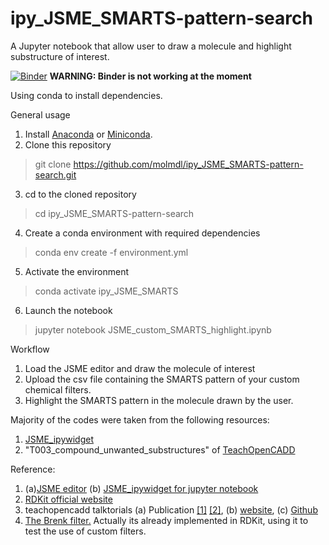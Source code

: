 # ipy_JSME_SMARTS-pattern-search
A Jupyter notebook that allow user to draw a molecule and highlight substructure of interest.

[![Binder](https://mybinder.org/badge_logo.svg)](https://mybinder.org/v2/gh/molmdl/ipy_JSME_SMARTS-pattern-search.git/main)
<b> WARNING: Binder is not working at the moment </b>

Using conda to install dependencies.

General usage
1. Install <a href="https://www.anaconda.com/download/">Anaconda</a> or <a href="https://conda.io/miniconda.html">Miniconda</a>.
2. Clone this repository
>    git clone https://github.com/molmdl/ipy_JSME_SMARTS-pattern-search.git
3. cd to the cloned repository
>    cd ipy_JSME_SMARTS-pattern-search
4. Create a conda environment with required dependencies 
>    conda env create -f environment.yml
5. Activate the environment
>    conda activate ipy_JSME_SMARTS
6. Launch the notebook
>    jupyter notebook JSME_custom_SMARTS_highlight.ipynb

Workflow
1. Load the JSME editor and draw the molecule of interest
2. Upload the csv file containing the SMARTS pattern of your custom chemical filters.
3. Highlight the SMARTS pattern in the molecule drawn by the user.

Majority of the codes were taken from the following resources:
1. <a href="https://github.com/lithium0003/JSME_ipywidget">JSME_ipywidget</a>
2. "T003_compound_unwanted_substructures" of <a href="https://github.com/volkamerlab/teachopencadd">TeachOpenCADD</a> 

Reference:
1. (a)<a href="https://jsme-editor.github.io/">JSME editor</a> (b) <a href="https://github.com/lithium0003/JSME_ipywidget">JSME_ipywidget for jupyter notebook</a>
2. <a href="https://www.rdkit.org">RDKit official website</a>
3. teachopencadd talktorials (a) Publication <a href="https://jcheminf.biomedcentral.com/articles/10.1186/s13321-019-0351-x">[1]</a> <a href="https://doi.org/10.1093/nar/gkac267">[2]</a>, (b) <a href="https://projects.volkamerlab.org/teachopencadd/">website</a>, (c) <a href="https://github.com/volkamerlab/teachopencadd">Github </a>
4. <a href="https://doi.org/10.1002/cmdc.200700139">The Brenk filter.</a> Actually its already implemented in RDKit, using it to test the use of custom filters.
